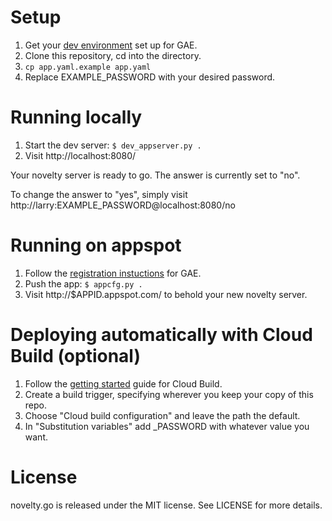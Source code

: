 Setup
===

1. Get your
  [dev environment](https://developers.google.com/appengine/docs/go/gettingstarted/devenvironment)
  set up for GAE.
2. Clone this repository, cd into the directory.
3. ```cp app.yaml.example app.yaml```
4. Replace EXAMPLE_PASSWORD with your desired password.

Running locally
===

1. Start the dev server: ```$ dev_appserver.py .```
2. Visit http://localhost:8080/

Your novelty server is ready to go. The answer is currently set to "no".

To change the answer to "yes", simply visit
http://larry:EXAMPLE_PASSWORD@localhost:8080/no

Running on appspot
===

1. Follow the
   [registration instuctions](https://developers.google.com/appengine/docs/go/gettingstarted/uploading)
   for GAE.
2. Push the app: ```$ appcfg.py .```
3. Visit http://$APPID.appspot.com/ to behold your new novelty server.

Deploying automatically with Cloud Build (optional)
===

1. Follow the
   [getting started](https://cloud.google.com/source-repositories/docs/quickstart-triggering-builds-with-source-repositories#grant_gae_name_access_to_the_builder_name_service_account)
   guide for Cloud Build.
2. Create a build trigger, specifying wherever you keep your copy of this repo.
3. Choose "Cloud build configuration" and leave the path the default.
4. In "Substitution variables" add _PASSWORD with whatever value you want.

License
===

novelty.go is released under the MIT license. See LICENSE for more details.
